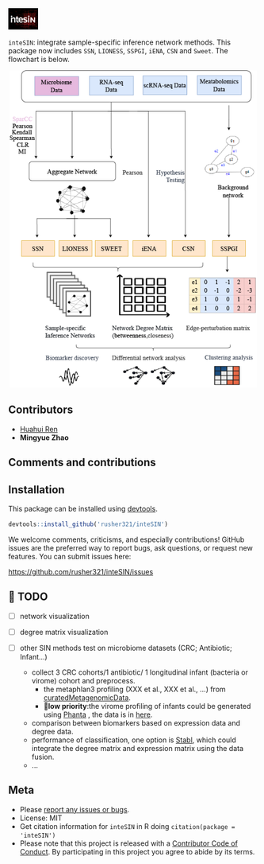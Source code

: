 <img src="data/logo.png" width="60">

`inteSIN`: integrate sample-specific inference network methods. This package now includes `SSN`, `LIONESS`, `SSPGI`, `iENA`, `CSN` and `Sweet`. The flowchart is below. 

<p align="center"><img src="data/SIN_flow.png" width="500"></p>

Contributors
------------

-   [Huahui Ren](https://github.com/rusher321)
-   **Mingyue Zhao**

Comments and contributions
--------------------------

Installation
------------

This package can be installed using [devtools](http://cran.r-project.org/web/packages/devtools/index.html).

``` r
devtools::install_github('rusher321/inteSIN')
```

We welcome comments, criticisms, and especially contributions! GitHub
issues are the preferred way to report bugs, ask questions, or request
new features. You can submit issues here:

<https://github.com/rusher321/inteSIN/issues>

🥶 TODO
------------
- [ ] network visualization
- [ ] degree matrix visualization
- [ ] other SIN methods test on microbiome datasets (CRC; Antibiotic; Infant...)

    - collect 3 CRC cohorts/1 antibiotic/ 1 longitudinal infant (bacteria or virome) cohort and preprocess.
       - the metaphlan3 profiling (XXX et al., XXX et al., ...) from  [curatedMetagenomicData](https://github.com/waldronlab/curatedMetagenomicData).
       - 🦊**low priority**:the virome profiling of infants could be generated using [Phanta](https://www.nature.com/articles/s41587-023-01799-4#additional-information) , the data is in [here](https://www.nature.com/articles/s41587-023-01799-4#additional-information).
    - comparison between biomarkers based on expression data and degree data.
    - performance of classification, one option is [Stabl](https://www.nature.com/articles/s41587-023-02033-x), which could integrate the degree matrix and expression matrix using the data fusion.
    - ...

Meta
----

-   Please [report any issues or
    bugs](https://github.com/rusher321/inteSIN/issues).
-   License: MIT
-   Get citation information for `inteSIN` in R doing
    `citation(package = 'inteSIN')`
-   Please note that this project is released with a [Contributor Code
    of Conduct](CONDUCT.md). By participating in this project you agree
    to abide by its terms.
